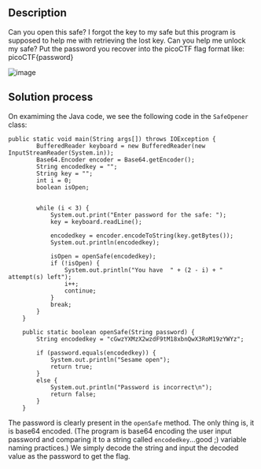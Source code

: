 ## Description
Can you open this safe?
I forgot the key to my safe but this program is supposed to help me with retrieving the lost key. Can you help me unlock my safe?
Put the password you recover into the picoCTF flag format like:
picoCTF{password}

![image](https://github.com/neonwuchang/don-t_set_up_flags/assets/103783716/d9a2d41e-7176-48e0-b588-1cd0015e8e7e)

## Solution process
On examiming the Java code, we see the following code in the `SafeOpener` class:
```
public static void main(String args[]) throws IOException {
        BufferedReader keyboard = new BufferedReader(new InputStreamReader(System.in));
        Base64.Encoder encoder = Base64.getEncoder();
        String encodedkey = "";
        String key = "";
        int i = 0;
        boolean isOpen;


        while (i < 3) {
            System.out.print("Enter password for the safe: ");
            key = keyboard.readLine();

            encodedkey = encoder.encodeToString(key.getBytes());
            System.out.println(encodedkey);

            isOpen = openSafe(encodedkey);
            if (!isOpen) {
                System.out.println("You have  " + (2 - i) + " attempt(s) left");
                i++;
                continue;
            }
            break;
        }
    }
    
    public static boolean openSafe(String password) {
        String encodedkey = "cGwzYXMzX2wzdF9tM18xbnQwX3RoM19zYWYz";

        if (password.equals(encodedkey)) {
            System.out.println("Sesame open");
            return true;
        }
        else {
            System.out.println("Password is incorrect\n");
            return false;
        }
    }
```

The password is clearly present in the `openSafe` method. The only thing is, it is base64 encoded. 
(The program is base64 encoding the user input password and comparing it to a string called `encodedkey`...good ;) variable naming practices.)
We simply decode the string and input the decoded value as the password to get the flag.
